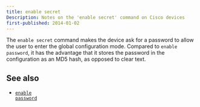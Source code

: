 ```yaml
---
title: enable secret
Description: Notes on the 'enable secret' command on Cisco devices
first-published: 2014-01-02
---
```


The `enable secret` command makes the device ask for a password to allow 
the user to enter the global configuration mode. Compared to `enable 
password`, it has the advantage that it stores the password in the 
configuration as an MD5 hash, as opposed to clear text.

See also
--------

*    <a href='/docs/cisco/enable-password.html'><code>enable password</code></a>
